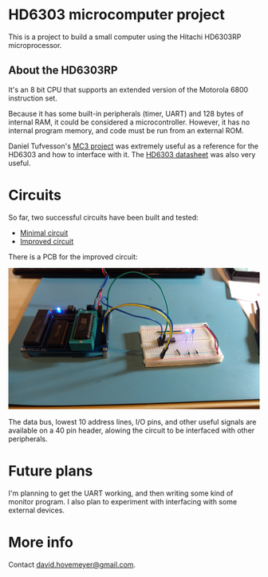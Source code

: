 # HD6303 microcomputer project

This is a project to build a small computer using the Hitachi HD6303RP microprocessor.

## About the HD6303RP

It's an 8 bit CPU that supports an extended version of the Motorola 6800 instruction set.

Because it has some built-in peripherals (timer, UART) and 128 bytes of internal RAM, it could be considered a microcontroller.  However, it has no internal program memory, and code must be run from an external ROM.

Daniel Tufvesson's [MC3 project](http://www.waveguide.se/?article=mc3-a-diy-8-bit-computer) was extremely useful as a reference for the HD6303 and how to interface with it.  The [HD6303 datasheet](http://www.cryptomuseum.com/crypto/philips/px1000/files/hd6303rp.pdf) was also very useful.

# Circuits

So far, two successful circuits have been built and tested:

* [Minimal circuit](minimal.md)
* [Improved circuit](improved.md)

There is a PCB for the improved circuit:

![PCB image](img/pcb.jpg)

The data bus, lowest 10 address lines, I/O pins, and other useful signals are available on a 40 pin header, alowing the circuit to be interfaced with other peripherals.

# Future plans

I'm planning to get the UART working, and then writing some kind of monitor program.  I also plan to experiment with interfacing with some external devices.

# More info

Contact <david.hovemeyer@gmail.com>.
